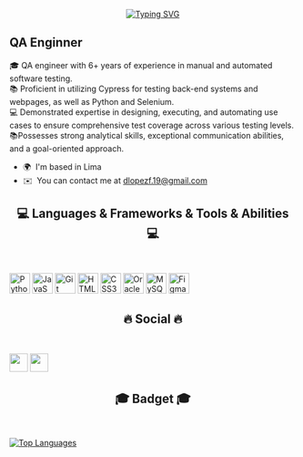 <p align="center"><a href="https://git.io/typing-svg"><img src="https://readme-typing-svg.demolab.com?font=Fira+Code&weight=600&size=30&pause=1000&color=1F9ADB&width=435&lines=Hello%2C+this+is+David!+👋;Welcome+to+my+Github" alt="Typing SVG" /></a></p>




QA Enginner
-----------

🎓 QA engineer with 6+ years of experience in manual and automated software testing.<br>
📚 Proficient in utilizing Cypress for testing back-end systems and webpages, as well as Python and Selenium.<br>
💻 Demonstrated expertise in designing, executing, and automating use cases to ensure comprehensive test coverage across various testing levels.<br>
📚Possesses strong analytical skills, exceptional communication abilities, and a goal-oriented approach.<br>

* 🌍  I'm based in Lima
* ✉️  You can contact me at [dlopezf.19@gmail.com](mailto:dlopezf.19@gmail.com)

<h2 align="center">💻 Languages & Frameworks & Tools & Abilities 💻</h2>
<br>


<p align="left">
<a href="https://www.python.org/" target="_blank" rel="noreferrer"><img src="https://raw.githubusercontent.com/danielcranney/readme-generator/main/public/icons/skills/python-colored.svg" width="36" height="36" alt="Python" /></a>
<a href="https://developer.mozilla.org/en-US/docs/Web/JavaScript" target="_blank" rel="noreferrer"><img src="https://raw.githubusercontent.com/danielcranney/readme-generator/main/public/icons/skills/javascript-colored.svg" width="36" height="36" alt="JavaScript" /></a>
<a href="https://git-scm.com/" target="_blank" rel="noreferrer"><img src="https://raw.githubusercontent.com/danielcranney/readme-generator/main/public/icons/skills/git-colored.svg" width="36" height="36" alt="Git" /></a>
<a href="https://developer.mozilla.org/en-US/docs/Glossary/HTML5" target="_blank" rel="noreferrer"><img src="https://raw.githubusercontent.com/danielcranney/readme-generator/main/public/icons/skills/html5-colored.svg" width="36" height="36" alt="HTML5" /></a>
<a href="https://www.w3.org/TR/CSS/#css" target="_blank" rel="noreferrer"><img src="https://raw.githubusercontent.com/danielcranney/readme-generator/main/public/icons/skills/css3-colored.svg" width="36" height="36" alt="CSS3" /></a>
<a href="https://www.oracle.com/uk/index.html" target="_blank" rel="noreferrer"><img src="https://raw.githubusercontent.com/danielcranney/readme-generator/main/public/icons/skills/oracle-colored.svg" width="36" height="36" alt="Oracle" /></a>
<a href="https://www.mysql.com/" target="_blank" rel="noreferrer"><img src="https://raw.githubusercontent.com/danielcranney/readme-generator/main/public/icons/skills/mysql-colored.svg" width="36" height="36" alt="MySQL" /></a>
<a href="https://www.figma.com/" target="_blank" rel="noreferrer"><img src="https://raw.githubusercontent.com/danielcranney/readme-generator/main/public/icons/skills/figma-colored.svg" width="36" height="36" alt="Figma" /></a>
</p>


<h2 align="center">🔥 Social 🔥</h2>
<br>

<p align="left"> <a href="https://www.github.com/DavLopezFelix" target="_blank" rel="noreferrer"><img src="https://raw.githubusercontent.com/danielcranney/readme-generator/main/public/icons/socials/github.svg" width="32" height="32" /></a> <a href="https://www.linkedin.com/in/dlopezfelix/" target="_blank" rel="noreferrer"><img src="https://raw.githubusercontent.com/danielcranney/readme-generator/main/public/icons/socials/linkedin.svg" width="32" height="32" /></a></p>

<h2 align="center">🎓 Badget 🎓</h2>
<br>

<a href="https://github.com/DavLopezFelix" align="left"><img src="https://github-readme-stats.vercel.app/api/top-langs/?username=DavLopezFelix&langs_count=10&title_color=0891b2&text_color=ffffff&icon_color=0891b2&bg_color=1c1917&hide_border=true&locale=en&custom_title=Top%20%Languages" alt="Top Languages" /></a>
